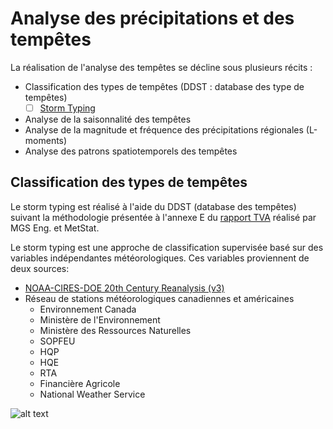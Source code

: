 # Analyse des précipitations et des tempêtes
La réalisation de l'analyse des tempêtes se décline sous plusieurs récits :
- Classification des types de tempêtes (DDST : database des type de tempêtes)
  - [ ] [Storm Typing](task-1.1_storm-typing.ipynb)
- Analyse de la saisonnalité des tempêtes
- Analyse de la magnitude et fréquence des précipitations régionales (L-moments)
- Analyse des patrons spatiotemporels des tempêtes

## Classification des types de tempêtes 
Le storm typing est réalisé à l'aide du DDST (database des tempêtes) suivant la méthodologie présentée à l'annexe E du [rapport TVA](http://www.mgsengr.com/damsafetyfiles/TVA_Point%20Precipitation-Frequency_2015-03-02_Release.pdf?target=_blank&#page=132) réalisé par MGS Eng. et MetStat.

Le storm typing est une approche de classification supervisée basé sur des variables indépendantes météorologiques. Ces variables proviennent de deux sources:
- [NOAA-CIRES-DOE 20th Century Reanalysis (v3)](https://psl.noaa.gov/data/gridded/data.20thC_ReanV3.html)
- Réseau de stations météorologiques canadiennes et américaines 
  - Environnement Canada
  - Ministère de l'Environnement 
  - Ministère des Ressources Naturelles
  - SOPFEU
  - HQP
  - HQE
  - RTA
  - Financière Agricole
  - National Weather Service

![alt text](https://s3.us-east-2.wasabisys.com/analytics-store/img/AMS.png?raw=true)
